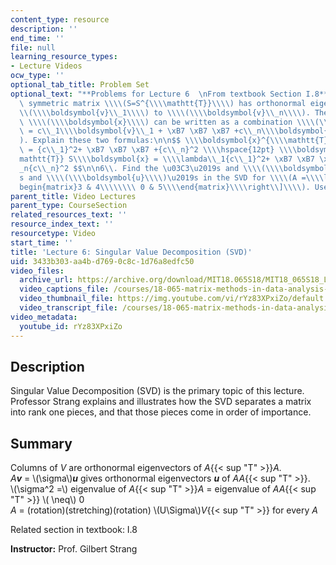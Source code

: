 ```yaml
---
content_type: resource
description: ''
end_time: ''
file: null
learning_resource_types:
- Lecture Videos
ocw_type: ''
optional_tab_title: Problem Set
optional_text: "**Problems for Lecture 6  \nFrom textbook Section I.8**\n\n1\\. A\
  \ symmetric matrix \\\\(S=S^{\\\\mathtt{T}}\\\\) has orthonormal eigenvectors \\\
  \\(\\\\boldsymbol{v}\\_1\\\\) to \\\\(\\\\boldsymbol{v}\\_n\\\\). Then any vector\
  \ \\\\(\\\\boldsymbol{x}\\\\) can be written as a combination \\\\(\\\\boldsymbol{x}\
  \ = c\\_1\\\\boldsymbol{v}\\_1 + \xB7 \xB7 \xB7 +c\\_n\\\\boldsymbol{v}\\_n\\\\\
  ). Explain these two formulas:\n\n$$ \\\\boldsymbol{x}^{\\\\mathtt{T}}\\\\boldsymbol{x}\
  \ = {c\\_1}^2+ \xB7 \xB7 \xB7 +{c\\_n}^2 \\\\hspace{12pt} \\\\boldsymbol{x}^{\\\\\
  mathtt{T}} S\\\\boldsymbol{x} = \\\\lambda\\_1{c\\_1}^2+ \xB7 \xB7 \xB7 +\\\\lambda\\\
  _n{c\\_n}^2 $$\n\n6\\. Find the \u03C3\u2019s and \\\\(\\\\boldsymbol{v}\\\\)\u2019\
  s and \\\\(\\\\boldsymbol{u}\\\\)\u2019s in the SVD for \\\\(A =\\\\left\\[\\\\\
  begin{matrix}3 & 4\\\\\\\\ 0 & 5\\\\end{matrix}\\\\right\\]\\\\). Use equation (12)."
parent_title: Video Lectures
parent_type: CourseSection
related_resources_text: ''
resource_index_text: ''
resourcetype: Video
start_time: ''
title: 'Lecture 6: Singular Value Decomposition (SVD)'
uid: 3433b303-aa4b-d769-0c8c-1d76a8edfc50
video_files:
  archive_url: https://archive.org/download/MIT18.065S18/MIT18_065S18_Lecture06_300k.mp4
  video_captions_file: /courses/18-065-matrix-methods-in-data-analysis-signal-processing-and-machine-learning-spring-2018/cbdda6e124ef5ddcb284b3eaa7329669_rYz83XPxiZo.vtt
  video_thumbnail_file: https://img.youtube.com/vi/rYz83XPxiZo/default.jpg
  video_transcript_file: /courses/18-065-matrix-methods-in-data-analysis-signal-processing-and-machine-learning-spring-2018/e6d220ed61ce3b1ebe002c67e04b63dd_rYz83XPxiZo.pdf
video_metadata:
  youtube_id: rYz83XPxiZo
---
```


Description
-----------

Singular Value Decomposition (SVD) is the primary topic of this lecture. Professor Strang explains and illustrates how the SVD separates a matrix into rank one pieces, and that those pieces come in order of importance.

Summary
-------

Columns of _V_ are orthonormal eigenvectors of _A_{{< sup "T" >}}_A._  
_A_**_v_** = \\(\\sigma\\)**_u_** gives orthonormal eigenvectors **_u_** of _AA_{{< sup "T" >}}.  
\\(\\sigma^2 =\\) eigenvalue of _A_{{< sup "T" >}}_A_ = eigenvalue of _AA_{{< sup "T" >}} \\( \\neq\\) 0  
_A_ = (rotation)(stretching)(rotation) \\(U\\Sigma\\)_V_{{< sup "T" >}} for every _A_

Related section in textbook: I.8

**Instructor:** Prof. Gilbert Strang